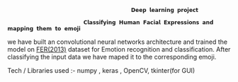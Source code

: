                                            𝗗𝗲𝗲𝗽 𝗹𝗲𝗮𝗿𝗻𝗶𝗻𝗴 𝗽𝗿𝗼𝗷𝗲𝗰𝘁
                                           
                            𝗖𝗹𝗮𝘀𝘀𝗶𝗳𝘆𝗶𝗻𝗴 𝗛𝘂𝗺𝗮𝗻 𝗙𝗮𝗰𝗶𝗮𝗹 𝗘𝘅𝗽𝗿𝗲𝘀𝘀𝗶𝗼𝗻𝘀 𝗮𝗻𝗱 𝗺𝗮𝗽𝗽𝗶𝗻𝗴 𝘁𝗵𝗲𝗺 𝘁𝗼 𝗲𝗺𝗼𝗷𝗶

                      
we  have built an convolutional neural networks architecture and trained the model on [FER(2013)](https://www.kaggle.com/msambare/fer2013) dataset for Emotion recognition and classification. After classifying the input data we have maped it to the corresponding emoji.

Tech / Libraries used :-  numpy , keras , OpenCV, tkinter(for GUI) 

